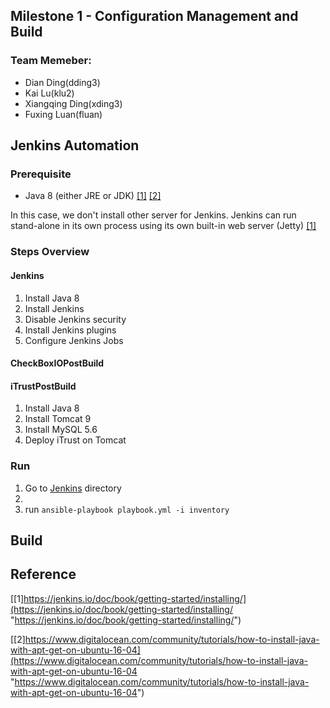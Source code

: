 ## Milestone 1 - Configuration Management and Build

### Team Memeber:

  * Dian Ding(dding3)  
  * Kai Lu(klu2)   
  * Xiangqing Ding(xding3)  
  * Fuxing Luan(fluan)  


## Jenkins Automation ##

### Prerequisite ###
+ Java 8 (either JRE or JDK) 
[[1]](https://jenkins.io/doc/book/getting-started/installing/)
[[2]](https://www.digitalocean.com/community/tutorials/how-to-install-java-with-apt-get-on-ubuntu-16-04)

In this case, we don't install other server for Jenkins. Jenkins can run stand-alone in its own process using its own built-in web server (Jetty)
[[1]](https://jenkins.io/doc/book/getting-started/installing/)

### Steps Overview ###

#### Jenkins 
1. Install Java 8 
2. Install Jenkins
3. Disable Jenkins security
4. Install Jenkins plugins
5. Configure Jenkins Jobs

#### CheckBoxIOPostBuild

#### iTrustPostBuild
1. Install Java 8
2. Install Tomcat 9
3. Install MySQL 5.6
4. Deploy iTrust on Tomcat

### Run ###

1. Go to [Jenkins](Jenkins) directory
2. 
2. run `ansible-playbook playbook.yml -i inventory`


## Build ##



## Reference ##
[[1]https://jenkins.io/doc/book/getting-started/installing/](https://jenkins.io/doc/book/getting-started/installing/ "https://jenkins.io/doc/book/getting-started/installing/")

[[2]https://www.digitalocean.com/community/tutorials/how-to-install-java-with-apt-get-on-ubuntu-16-04](https://www.digitalocean.com/community/tutorials/how-to-install-java-with-apt-get-on-ubuntu-16-04 "https://www.digitalocean.com/community/tutorials/how-to-install-java-with-apt-get-on-ubuntu-16-04")

